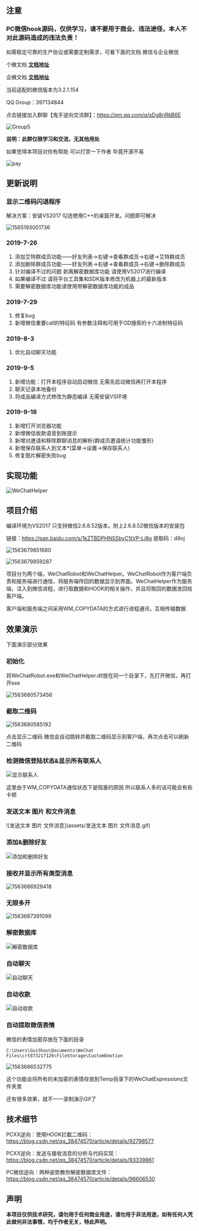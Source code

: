 ## 注意

### PC微信hook源码，仅供学习，请不要用于商业、违法途径，本人不对此源码造成的违法负责！

如需稳定可靠的生产协议或需要定制需求，可看下面的文档 微信与企业微信

个微文档  **[文档地址](https://www.showdoc.com.cn/2012886368248898/9103088351913582)**

企微文档  **[文档地址](https://www.showdoc.com.cn/2340400000510249/10429239893348121)**

当前适配的微信版本为3.2.1.154

QQ Group：397134844

点击链接加入群聊【鬼手逆向交流群】：https://qm.qq.com/q/sDg8nRkB6E

![Group5](assets/Group5.jpg)

**说明：此群仅限学习和交流，无其他用处**

如果觉得本项目对你有帮助 可以打赏一下作者 毕竟开源不易

![pay](assets/pay-1568254682441.jpg)

## 更新说明

### 显示二维码闪退程序

解决方案：安装VS2017 勾选使用C++的桌面开发。问题即可解决

![1565193001736](assets/1565193001736.png)

### 2019-7-26

1. 添加艾特群成员功能——好友列表->右键->查看群成员->右键->艾特群成员
2. 添加删除群成员功能——好友列表->右键->查看群成员->右键->删除群成员
3. 针对编译不过的问题 剥离解密数据库功能 请使用VS2017进行编译 
4. 如果编译不过 请将平台工具集和SDK版本修改为机器上的最新版本
5. 需要解密数据库功能请使用带解密数据库功能的成品

### 2019-7-29

1. 修复bug
2. 新增微信重要call的特征码 有参数注释和可用于OD搜索的十六进制特征码

### 2019-8-3

1. 优化自动聊天功能

### 2019-9-5

1. 新增功能：打开本程序自动启动微信 无需先启动微信再打开本程序
2. 聊天记录本地备份
3. 将成品编译方式修改为静态编译 无需安装VS环境

### 2019-9-18

1. 新增打开浏览器功能
2. 新增微信收款语音到账提示
3. 新增对邀请和移除群聊消息的解析(群成员邀请统计功能雏形)
4. 新增保存联系人到文本*(菜单->设置->保存联系人)
5. 修复图片解密失败bug

## 实现功能

![WeChatHelper](assets/WeChatHelper.png)

## 项目介绍

编译环境为VS2017 只支持微信2.6.8.52版本。附上2.6.8.52微信版本的安装包

链接：https://pan.baidu.com/s/1kZTBDPHNSSbyC1tVP-Lj8g
提取码：d9oj

![1563679851680](assets/1563679851680.png)

![1563679859287](assets/1563679859287.png)

项目分为两个端，WeChatRobot和WeChatHelper。WeChatRobot作为客户端负责和服务端进行通信，将服务端传回的数据显示到界面。WeChatHelper作为服务端，注入到微信进程，进行取数据和HOOK的相关操作，并且将取回的数据发回给客户端。

客户端和服务端之间采用WM_COPYDATA的方式进行进程通讯，互相传输数据

## 效果演示

下面演示部分效果

### 初始化

将WeChatRobot.exe和WeChatHelper.dll放在同一个目录下，先打开微信，再打开exe

![1563680573456](assets/1563680573456.png)

### 截取二维码

![1563680585192](assets/1563680585192.png)

点击显示二维码 微信会自动跳转并截取二维码显示到客户端，再次点击可以刷新二维码

### 检测微信登陆状态&显示所有联系人

![显示联系人](assets/显示联系人.gif)

这里由于WM_COPYDATA通信状态下是阻塞的原因 所以联系人多的话可能会有些卡顿

### 发送文本 图片 和文件消息 

![发送文本 图片 文件消息](assets/发送文本 图片 文件消息.gif)

### 添加&删除好友

![添加和删除好友](assets/添加和删除好友.gif)

### 接收并显示所有类型消息

![1563686929418](assets/1563686929418.png)

### 无限多开

![1563687391099](assets/1563687391099.png)

### 解密数据库

![解密数据库](assets/解密数据库.gif)

### 自动聊天

![自动聊天](assets/自动聊天.gif)

### 自动收款

![自动收款](assets/自动收款.gif)

### 自动提取微信表情

微信的表情加密存放在下面的目录

``C:\Users\GuiShou\Documents\WeChat Files\crt873217126\FileStorage\CustomEmotion``

![1563686532775](assets/1563686532775.png)

这个功能会将所有的未加密的表情存放到Temp目录下的WeChatExpressions文件夹里

还有很多效果，就不一一录制演示Gif了

## 技术细节

PCXX逆向：使用HOOK拦截二维码：https://blog.csdn.net/qq_38474570/article/details/92798577

PCXX逆向：发送与接收消息的分析与代码实现：https://blog.csdn.net/qq_38474570/article/details/93339861

PC微信逆向：两种姿势教你解密数据库文件：https://blog.csdn.net/qq_38474570/article/details/96606530

## 声明

**本项目仅供技术研究，请勿用于任何商业用途，请勿用于非法用途，如有任何人凭此做何非法事情，均于作者无关，特此声明。**
